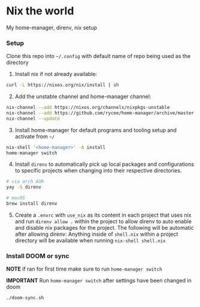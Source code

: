 # Nix the world

My home-manager, direnv, nix setup

### Setup

Clone this repo into `~/.config` with default name of repo being used as the directory

1. Install nix if not already available:

```bash
curl -L https://nixos.org/nix/install | sh
```

2. Add the unstable channel and home-manager channel:

```bash
nix-channel --add https://nixos.org/channels/nixpkgs-unstable
nix-channel --add https://github.com/rycee/home-manager/archive/master.tar.gz home-manager
nix-channel --update
```

3. Install home-manager for default programs and tooling setup and activate from `~/`

```bash
nix-shell '<home-manager>' -A install
home-manager switch
```

4. Install `direnv` to automatically pick up local packages and configurations to specific projects when changing into their respective directories.

```bash
# via arch AUR
yay -S direnv

# macOS
brew install direnv
```

5. Create a `.envrc` with `use_nix` as its content in each project that uses nix and run `direnv allow .` within the project to allow direnv to auto enable and disable nix packages for the project.
   The following will be automatic after allowing direnv:
   Anything inside of `shell.nix` within a project directory will be available when running `nix-shell shell.nix`

### Install DOOM or sync

**NOTE** if ran for first time make sure to run `home-manager switch`

**IMPORTANT** Run `home-manager switch` after settings have been changed in doom

```bash
./doom-sync.sh
```
